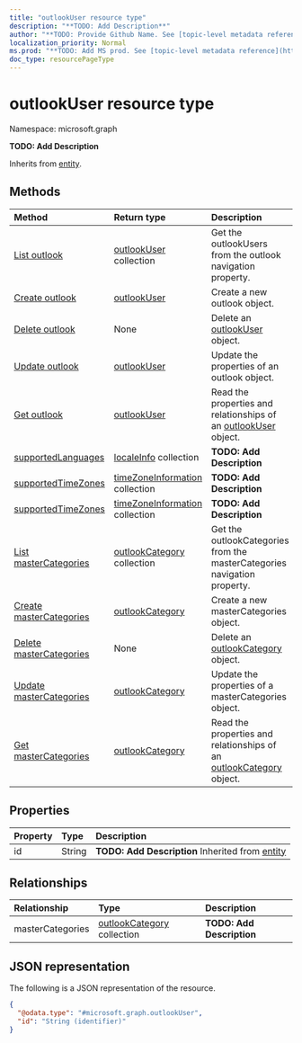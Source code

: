 ```yaml
---
title: "outlookUser resource type"
description: "**TODO: Add Description**"
author: "**TODO: Provide Github Name. See [topic-level metadata reference](https://msgo.azurewebsites.net/add/document/guidelines/metadata.html#topic-level-metadata)**"
localization_priority: Normal
ms.prod: "**TODO: Add MS prod. See [topic-level metadata reference](https://msgo.azurewebsites.net/add/document/guidelines/metadata.html#topic-level-metadata)**"
doc_type: resourcePageType
---
```


# outlookUser resource type


Namespace: microsoft.graph

**TODO: Add Description**


Inherits from [entity](../resources/entity.md).

## Methods
|Method|Return type|Description|
|:---|:---|:---|
|[List outlook](../api/user-list-outlook.md)|[outlookUser](../resources/outlookuser.md) collection|Get the outlookUsers from the outlook navigation property.|
|[Create outlook](../api/user-post-outlook.md)|[outlookUser](../resources/outlookuser.md)|Create a new outlook object.|
|[Delete outlook](../api/user-delete-outlook.md)|None|Delete an [outlookUser](../resources/outlookuser.md) object.|
|[Update outlook](../api/user-update-outlook.md)|[outlookUser](../resources/outlookuser.md)|Update the properties of an outlook object.|
|[Get outlook](../api/user-get-outlookuser.md)|[outlookUser](../resources/outlookuser.md)|Read the properties and relationships of an [outlookUser](../resources/outlookuser.md) object.|
|[supportedLanguages](../api/outlookuser-supportedlanguages.md)|[localeInfo](../resources/localeinfo.md) collection|**TODO: Add Description**|
|[supportedTimeZones](../api/outlookuser-supportedtimezones.md)|[timeZoneInformation](../resources/timezoneinformation.md) collection|**TODO: Add Description**|
|[supportedTimeZones](../api/outlookuser-supportedtimezones.md)|[timeZoneInformation](../resources/timezoneinformation.md) collection|**TODO: Add Description**|
|[List masterCategories](../api/outlookuser-list-mastercategories.md)|[outlookCategory](../resources/outlookcategory.md) collection|Get the outlookCategories from the masterCategories navigation property.|
|[Create masterCategories](../api/outlookuser-post-mastercategories.md)|[outlookCategory](../resources/outlookcategory.md)|Create a new masterCategories object.|
|[Delete masterCategories](../api/outlookuser-delete-mastercategories.md)|None|Delete an [outlookCategory](../resources/outlookcategory.md) object.|
|[Update masterCategories](../api/outlookuser-update-mastercategories.md)|[outlookCategory](../resources/outlookcategory.md)|Update the properties of a masterCategories object.|
|[Get masterCategories](../api/outlookuser-get-outlookcategory.md)|[outlookCategory](../resources/outlookcategory.md)|Read the properties and relationships of an [outlookCategory](../resources/outlookcategory.md) object.|

## Properties
|Property|Type|Description|
|:---|:---|:---|
|id|String|**TODO: Add Description** Inherited from [entity](../resources/entity.md)|

## Relationships
|Relationship|Type|Description|
|:---|:---|:---|
|masterCategories|[outlookCategory](../resources/outlookcategory.md) collection|**TODO: Add Description**|

## JSON representation
The following is a JSON representation of the resource.
<!-- {
  "blockType": "resource",
  "keyProperty": "id",
  "@odata.type": "microsoft.graph.outlookUser",
  "baseType": "microsoft.graph.entity",
  "openType": false
}
-->
``` json
{
  "@odata.type": "#microsoft.graph.outlookUser",
  "id": "String (identifier)"
}
```

